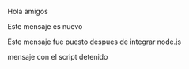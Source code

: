 Hola amigos

Este mensaje es nuevo

Este mensaje fue puesto despues de integrar node.js

mensaje con el script detenido